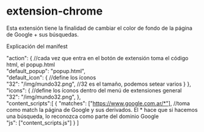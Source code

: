 # extension-chrome
 
Esta extensión tiene la finalidad de cambiar el color de fondo de la página de Google + sus búsquedas.

 Explicación del manifest

  "action": { //cada vez que entra en el botón de extensión toma el código html, el popup.html
  <br>
    "default_popup": "popup.html",
    <br>
    "default_icon": { //define los íconos 
    <br>
      "32": "/img/mundo32.png", //32 es el tamaño, podemos setear varios
    }
  },
  <br>
  "icons": { //define los íconos dentro del menú de extensiones general
  <br>
    "32": "/img/mundo32.png",
  },
  <br>
  "content_scripts":[
    {
      "matches": ["https://www.google.com.ar/*"], //toma como match la página de Google y sus derivados. El * hace que si hacemos una búsqueda, lo reconozca como parte del dominio Google
      <br>
      "js": ["content_scripts.js"]
    }
  ]
  
